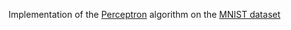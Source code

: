 Implementation of the [Perceptron](https://en.wikipedia.org/wiki/Perceptron) algorithm on the [MNIST dataset](http://yann.lecun.com/exdb/mnist/)
